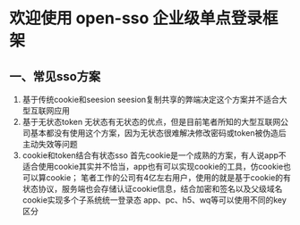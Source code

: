 # 欢迎使用 open-sso 企业级单点登录框架

## 一、常见sso方案

1. 基于传统cookie和seesion
seesion复制共享的弊端决定这个方案并不适合大型互联网应用
2. 基于无状态token
无状态有无状态的优点，但是目前笔者所知的大型互联网公司基本都没有使用这个方案，因为无状态很难解决修改密码或token被伪造后主动失效等问题
3. cookie和token结合有状态sso
首先cookie是一个成熟的方案，有人说app不适合使用cookie其实并不恰当，app也有可以实现cookie的工具，仿cookie也可以算cookie；
笔者工作的公司有4亿左右用户，使用的就是基于cookie的有状态协议，服务端也会存储认证cookie信息，结合加密和签名以及父级域名cookie实现多个子系统统一登录态
app、pc、h5、wq等可以使用不同的key区分